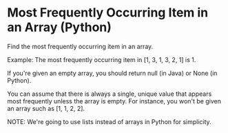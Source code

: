 # Most Frequently Occurring Item in an Array (Python)

Find the most frequently occurring item in an array.

Example: The most frequently occurring item in [1, 3, 1, 3, 2, 1] is 1.

If you're given an empty array, you should return null (in Java) or None (in Python).

You can assume that there is always a single, unique value that appears most frequently unless the array is empty.  For instance, you won't be given an array such as [1, 1, 2, 2].

NOTE: We're going to use lists instead of arrays in Python for simplicity.





